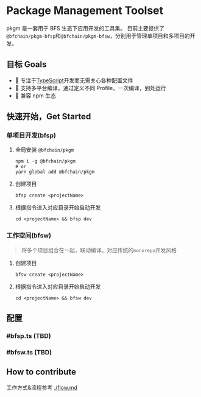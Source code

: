 # Package Management Toolset

pkgm 是一套用于 BFS 生态下应用开发的工具集。
目前主要提供了`@bfchain/pkgm-bfsp`和`@bfchain/pkgm-bfsw`，分别用于管理单项目和多项目的开发。

## 目标 Goals

- 🎯 专注于[TypeScript](https://www.typescriptlang.org/)开发而无需关心各种配置文件
- 🍔 支持多平台编译，通过定义不同 Profile，一次编译，到处运行
- 🧩 兼容 npm 生态

## 快速开始，Get Started

### 单项目开发(bfsp)

1. 全局安装 `@bfchain/pkgm`
   ```shell
   npm i -g @bfchain/pkgm
   # or
   yarn global add @bfchain/pkgm
   ```
1. 创建项目
   ```shell
   bfsp create <projectName>
   ```
1. 根据指令进入对应目录开始启动开发
   ```
   cd <projectName> && bfsp dev
   ```

### 工作空间(bfsw)

> 将多个项目组合在一起，联动编译。对应传统的`monorepo`开发风格

1. 创建项目
   ```shell
   bfsw create <projectName>
   ```
1. 根据指令进入对应目录开始启动开发
   ```shell
   cd <projectName> && bfsw dev
   ```

## 配置

### #bfsp.ts (TBD)

### #bfsw.ts (TBD)

## How to contribute

工作方式&流程参考 [./flow.md](./flow.md)
